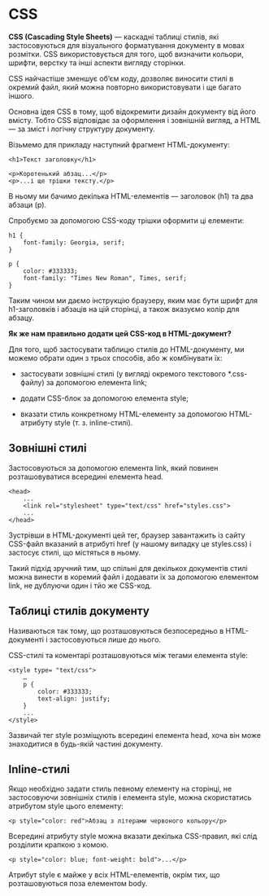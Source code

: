 # CSS

**CSS (Cascading Style Sheets)** — каскадні таблиці стилів, які застосовуються для візуального форматування документу в мовах розмітки. CSS використовується для того, щоб визначити кольори, шрифти, верстку та інші аспекти вигляду сторінки.

CSS найчастіше зменшує об’єм коду, дозволяє виносити стилі в окремий файл, який можна повторно використовувати і ще багато іншого.

Основна ідея CSS в тому, щоб відокремити дизайн документу від його вмісту. Тобто CSS відповідає за оформлення і зовнішній вигляд, а HTML — за зміст і логічну структуру документу.

Візьмемо для прикладу наступний фрагмент HTML-документу:

```
<h1>Текст заголовку</h1>

<p>Коротенький абзац...</p>
<p>...і ще трішки тексту.</p>
```

В ньому ми бачимо декілька HTML-елементів — заголовок (h1) та два абзаци (p).

Спробуємо за допомогою CSS-коду трішки оформити ці елементи:

```
h1 {
    font-family: Georgia, serif;
}

p {
    color: #333333;
    font-family: "Times New Roman", Times, serif;
}
```

Таким чином ми даємо інструкцію браузеру, яким має бути шрифт для h1-заголовків і абзаців на цій сторінці, а також вказуємо колір для абзацу.

**Як же нам правильно додати цей CSS-код в HTML-документ?**

Для того, щоб застосувати таблицю стилів до HTML-документу, ми можемо обрати один з трьох способів, або ж комбінувати їх:

* застосувати зовнішні стилі (у вигляді окремого текстового *.css-файлу) за допомогою елемента link;

* додати CSS-блок за допомогою елемента style;

* вказати стиль конкретному HTML-елементу за допомогою HTML-атрибуту style (т. з. inline-стилі).

## Зовнішні стилі

Застосовуються за допомогою елемента link, який повинен розташовуватися всередині елемента head.

```
<head>
    ...
    <link rel="stylesheet" type="text/css" href="styles.css">
    ...
</head>
```

Зустрівши в HTML-документі цей тег, браузер завантажить із сайту CSS-файл вказаний в атрибуті href (у нашому випадку це styles.css) і застосує стилі, що містяться в ньому.

Такий підхід зручний тим, що спільні для декількох документів стилі можна винести в коремий файл і додавати їх за допомогою елементом link, не дублуючи один і тйо же CSS-код.

## Таблиці стилів документу

Називаються так тому, що розташовуються безпосередньо в HTML-документі і застосовуються лише до нього.

CSS-стилі та коментарі розташовуються між тегами елемента style:

```
<style type= "text/css">
    …
    p {
        color: #333333;
        text-align: justify;
    }
    ...
</style>
```

Зазвичай тег style розміщують всередині елемента head, хоча він може знаходитися в будь-якій частині документу.

## Inline-стилі

Якщо необхідно задати стиль певному елементу на сторінці, не застосовуючи зовнішніх стилів і елемента style, можна скористатись атрибутом style цього елементу:

```
<p style="color: red">Абзац з літерами червоного кольору</p>
```

Всередині атрибуту style можна вказати декілька CSS-правил, які слід розділити крапкою з комою.

```
<p style="color: blue; font-weight: bold">...</p>
```

Атрибут style є майже у всіх HTML-елементів, окрім тих, що розташовуються поза елементом body.
